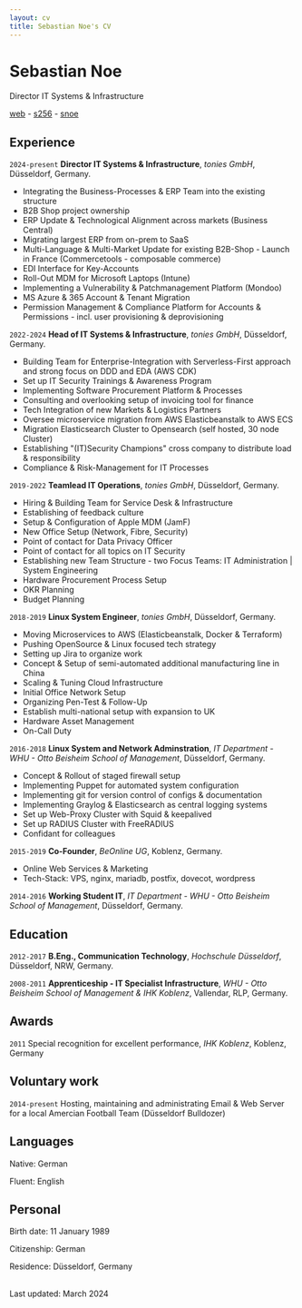 ```yaml
---
layout: cv
title: Sebastian Noe's CV
---
```

# Sebastian Noe
Director IT Systems & Infrastructure

<div id="webaddress">
  <a href="https://sesc.one"><i class="fa-solid fa-house"></i> web</a> - 
  <a href="https://github.com/s256"><i class="fa-brands fa-github"></i> s256</a> - 
  <a href="https://www.linkedin.com/in/snoe"><i class="fa-brands fa-linkedin"></i> snoe</a>
</div>

## Experience

`2024-present`
**Director IT Systems & Infrastructure**, *tonies GmbH*, Düsseldorf, Germany.
* Integrating the Business-Processes & ERP Team into the existing structure
* B2B Shop project ownership
* ERP Update & Technological Alignment across markets (Business Central)
* Migrating largest ERP from on-prem to SaaS
* Multi-Language & Multi-Market Update for existing B2B-Shop - Launch in France (Commercetools - composable commerce)
* EDI Interface for Key-Accounts
* Roll-Out MDM for Microsoft Laptops (Intune)
* Implementing a Vulnerability & Patchmanagement Platform (Mondoo)
* MS Azure & 365 Account & Tenant Migration
* Permission Management & Compliance Platform for Accounts & Permissions - incl. user provisioning & deprovisioning


`2022-2024`
**Head of IT Systems & Infrastructure**, *tonies GmbH*, Düsseldorf, Germany.
* Building Team for Enterprise-Integration with Serverless-First approach and strong focus on DDD and EDA (AWS CDK)
* Set up IT Security Trainings & Awareness Program
* Implementing Software Procurement Platform & Processes
* Consulting and overlooking setup of invoicing tool for finance
* Tech Integration of new Markets & Logistics Partners
* Oversee microservice migration from AWS Elasticbeanstalk to AWS ECS
* Migration Elasticsearch Cluster to Opensearch (self hosted, 30 node Cluster)
* Establishing "(IT)Security Champions" cross company to distribute load & responsibility
* Compliance & Risk-Management for IT Processes


`2019-2022`
**Teamlead IT Operations**, *tonies GmbH*, Düsseldorf, Germany.
* Hiring & Building Team for Service Desk & Infrastructure
* Establishing of feedback culture
* Setup & Configuration of Apple MDM (JamF)
* New Office Setup (Network, Fibre, Security)
* Point of contact for Data Privacy Officer
* Point of contact for all topics on IT Security
* Establishing new Team Structure - two Focus Teams: IT Administration | System Engineering
* Hardware Procurement Process Setup
* OKR Planning
* Budget Planning


`2018-2019`
**Linux System Engineer**, *tonies GmbH*, Düsseldorf, Germany.
* Moving Microservices to AWS (Elasticbeanstalk, Docker & Terraform)
* Pushing OpenSource & Linux focused tech strategy
* Setting up Jira to organize work
* Concept & Setup of semi-automated additional manufacturing line in China
* Scaling & Tuning Cloud Infrastructure
* Initial Office Network Setup
* Organizing Pen-Test & Follow-Up
* Establish multi-national setup with expansion to UK
* Hardware Asset Management
* On-Call Duty


`2016-2018`
**Linux System and Network Adminstration**, *IT Department - WHU - Otto Beisheim School of Management*, Düsseldorf, Germany.
* Concept & Rollout of staged firewall setup
* Implementing Puppet for automated system configuration
* Implementing git for version control of configs & documentation
* Implementing Graylog & Elasticsearch as central logging systems
* Set up Web-Proxy Cluster with Squid & keepalived
* Set up RADIUS Cluster with FreeRADIUS
* Confidant for colleagues

`2015-2019`
**Co-Founder**, *BeOnline UG*, Koblenz, Germany.
* Online Web Services & Marketing
* Tech-Stack: VPS, nginx, mariadb, postfix, dovecot, wordpress

`2014-2016`
**Working Student IT**, *IT Department - WHU - Otto Beisheim School of Management*, Düsseldorf, Germany.


## Education

`2012-2017`
**B.Eng., Communication Technology**, *Hochschule Düsseldorf*, Düsseldorf, NRW, Germany.

`2008-2011`
**Apprenticeship - IT Specialist Infrastructure**, *WHU - Otto Beisheim School of Management & IHK Koblenz*, Vallendar, RLP, Germany.

## Awards

`2011`
Special recognition for excellent performance, *IHK Koblenz*, Koblenz, Germany


## Voluntary work

`2014-present`
Hosting, maintaining and administrating Email & Web Server for a local Amercian Football Team (Düsseldorf Bulldozer)

## Languages

Native: German

Fluent: English

## Personal

Birth date: 11 January 1989

Citizenship: German

Residence: Düsseldorf, Germany


<br/>Last updated: March 2024<br/><br/>
<!-- ### Footer
Last updated: May 2013 -->


